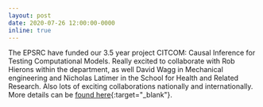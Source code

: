 ```yaml
---
layout: post
date: 2020-07-26 12:00:00-0000
inline: true
---
```


The EPSRC have funded our 3.5 year project CITCOM: Causal Inference for Testing Computational Models. Really excited to collaborate with Rob Hierons within the department, as well David Wagg in Mechanical engineering and Nicholas Latimer in the School for Health and Related Research. Also lots of exciting collaborations nationally and internationally. More details can be [found here](https://sites.google.com/sheffield.ac.uk/citcom/home){:target="\_blank"}.
